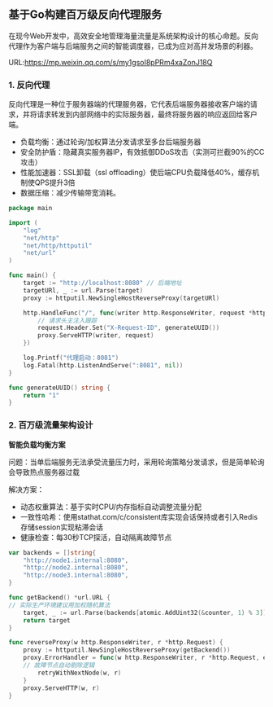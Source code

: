 ## 基于Go构建百万级反向代理服务
在现今Web开发中，高效安全地管理海量流量是系统架构设计的核心命题。反向代理作为客户端与后端服务之间的智能调度器，已成为应对高并发场景的利器。

URL:https://mp.weixin.qq.com/s/my1gsoI8pPRm4xaZonJ18Q
### 1. 反向代理
反向代理是一种位于服务器端的代理服务器，它代表后端服务器接收客户端的请求，并将请求转发到内部网络中的实际服务器，最终将服务器的响应返回给客户端。
- 负载均衡：通过轮询/加权算法分发请求至多台后端服务器
- 安全防护盾：隐藏真实服务器IP，有效抵御DDoS攻击（实测可拦截90%的CC攻击）
- 性能加速器：SSL卸载（ssl offloading）使后端CPU负载降低40%，缓存机制使QPS提升3倍
- 数据压缩：减少传输带宽消耗。

```go
package main

import (
	"log"
	"net/http"
	"net/http/httputil"
	"net/url"
)

func main() {
	target := "http://localhost:8080" // 后端地址
	targetURl, _ := url.Parse(target)
	proxy := httputil.NewSingleHostReverseProxy(targetURl)

	http.HandleFunc("/", func(writer http.ResponseWriter, request *http.Request) {
		// 请求头主注入跟踪
		request.Header.Set("X-Request-ID", generateUUID())
		proxy.ServeHTTP(writer, request)
	})

	log.Printf("代理启动：8081")
	log.Fatal(http.ListenAndServe(":8081", nil))
}

func generateUUID() string {
	return "1"
}
```

### 2. 百万级流量架构设计
**智能负载均衡方案**

问题：当单后端服务无法承受流量压力时，采用轮询策略分发请求，但是简单轮询会导致热点服务器过载

解决方案：
- 动态权重算法：基于实时CPU/内存指标自动调整流量分配
- 一致性哈希：使用stathat.com/c/consistent库实现会话保持或者引入Redis存储session实现粘滞会话
- 健康检查：每30秒TCP探活，自动隔离故障节点

```go
var backends = []string{
    "http://node1.internal:8080",
    "http://node2.internal:8080",
    "http://node3.internal:8080",
}

func getBackend() *url.URL {
// 实际生产环境建议用加权随机算法
    target, _ := url.Parse(backends[atomic.AddUint32(&counter, 1) % 3])
    return target
}

func reverseProxy(w http.ResponseWriter, r *http.Request) {
    proxy := httputil.NewSingleHostReverseProxy(getBackend())
    proxy.ErrorHandler = func(w http.ResponseWriter, r *http.Request, err error) {
    // 故障节点自动剔除逻辑
        retryWithNextNode(w, r)
    }
    proxy.ServeHTTP(w, r)
}
```












